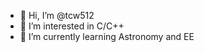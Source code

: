 - 👋 Hi, I’m @tcw512
- 👀 I’m interested in C/C++
- 🌱 I’m currently learning Astronomy and EE
<!---
tcw512/tcw512 is a ✨ special ✨ repository because its `README.md` (this file) appears on your GitHub profile.
You can click the Preview link to take a look at your changes.
--->
